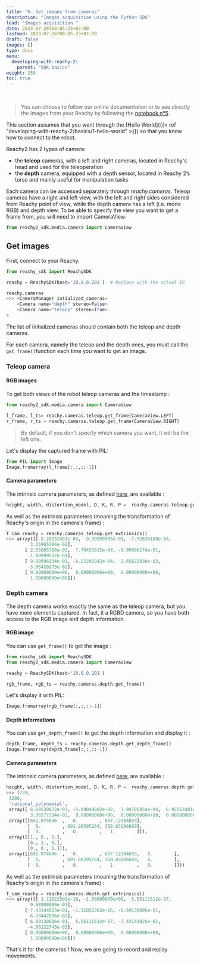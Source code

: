 ```yaml
---
title: "6. Get images from cameras"
description: "Images acquisition using the Python SDK"
lead: "Images acquisition "
date: 2023-07-26T08:05:23+02:00
lastmod: 2023-07-26T08:05:23+02:00
draft: false
images: []
type: docs
menu:
  developing-with-reachy-2:
    parent: "SDK basics"
weight: 250
toc: true
---
```

<br>

> You can choose to follow our online documentation or to see directly the images from your Reachy by following the [notebook n°5](https://github.com/pollen-robotics/reachy2-sdk/blob/develop/src/examples/5_cameras_images.ipynb). 


This section assumes that you went through the [Hello World]({{< ref "developing-with-reachy-2/basics/1-hello-world" >}}) so that you know how to connect to the robot.

Reachy2 has 2 types of camera:
- the **teleop** cameras, with a left and right cameras, located in Reachy's head and used for the teleoperation
- the **depth** camera, equipped with a depth sensor, located in Reachy 2’s torso and mainly useful for manipulation tasks

Each camera can be accessed separately through *reachy.cameras*. Teleop cameras  have a right and left view, with the left and right sides considered from Reachy point of view, while the depth camera has a left (i.e. mono RGB) and depth view.  To be able to specify the view you want to get a frame from, you will need to import CameraView:

```python
from reachy2_sdk.media.camera import CameraView
```


## Get images

First, connect to your Reachy.

```python
from reachy_sdk import ReachySDK

reachy = ReachySDK(host='10.0.0.201')  # Replace with the actual IP

reachy.cameras
>>> <CameraManager intialized_cameras=
	<Camera name="depth" stereo=False> 
	<Camera name="teleop" stereo=True> 
>
```

The list of initialized cameras should contain both the teleop and depth cameras.  

For each camera, namely the teleop and the deoth ones, you must call the `get_frame()`function each time you want to get an image. 

### Teleop camera

#### RGB images

To get both views of the robot teleop cameras and the timestamp :
```python
from reachy2_sdk.media.camera import CameraView

l_frame, l_ts= reachy.cameras.teleop.get_frame(CameraView.LEFT)
r_frame, r_ts = reachy.cameras.teleop.get_frame(CameraView.RIGHT)
```

> By default, if you don't specify which camera you want, it will be the left one. 

Let's display the captured frame with PIL:

```python
from PIL import Image
Image.fromarray(l_frame[:,:,::-1])
```

#### Camera parameters
The intrinsic camera parameters, as defined [here](https://docs.ros.org/en/melodic/api/sensor_msgs/html/msg/CameraInfo.html), are available :

```python
height, width, distortion_model, D, K, R, P =  reachy.cameras.teleop.get_parameters(CameraView.LEFT)
```

As well as the extrinsic parameters (meaning the transformation of Reachy's origin in the camera's frame) : 
```python
T_cam_reachy = reachy.cameras.teleop.get_extrinsics()
>>> array([[-8.20152401e-04, -9.99999365e-01, -7.72635108e-04,
         3.25965794e-02],
       [ 2.65685388e-03,  7.70453615e-04, -9.99996174e-01,
         1.80999522e-01],
       [ 9.99996134e-01, -8.22202042e-04,  2.65622030e-03,
        -3.56420275e-02],
       [ 0.00000000e+00,  0.00000000e+00,  0.00000000e+00,
         1.00000000e+00]])
```



### Depth camera
The depth camera works exactly the same as the teleop camera, but you have more elements captured. In fact, it a RGBD camera, so you have both access to the RGB image and depth information.  

#### RGB image
You can use `get_frame()` to get the image : 

```python
from reachy_sdk import ReachySDK
from reachy2_sdk.media.camera import CameraView

reachy = ReachySDK(host='10.0.0.201')

rgb_frame, rgb_ts = reachy.cameras.depth.get_frame()
```

Let's display it with PIL:
```python
Image.fromarray(rgb_frame[:,:,::-1])

```

#### Depth informations

You can use `get_depth_frame()` to get the depth information and display it :

```python
depth_frame, depth_ts = reachy.cameras.depth.get_depth_frame()
Image.fromarray(depth_frame[:,:,::-1])
```

#### Camera parameters
The intrinsic camera parameters, as defined [here](https://docs.ros.org/en/melodic/api/sensor_msgs/html/msg/CameraInfo.html), are available :

```python
height, width, distortion_model, D, K, R, P =  reachy.cameras.depth.get_parameters()
>>> (720,
 1280,
 'rational_polynomial',
 array([ 6.69530872e-03, -5.04049882e-02,  3.94786854e-04,  6.92563481e-05,
         3.36577334e-02,  0.00000000e+00,  0.00000000e+00,  0.00000000e+00]),
 array([[692.074646  ,   0.        , 637.12384033],
        [  0.        , 691.86395264, 358.03106689],
        [  0.        ,   0.        ,   1.        ]]),
 array([[1., 0., 0.],
        [0., 1., 0.],
        [0., 0., 1.]]),
 array([[692.074646  ,   0.        , 637.12384033,   0.        ],
        [  0.        , 691.86395264, 358.03106689,   0.        ],
        [  0.        ,   0.        ,   1.        ,   0.        ]]))

```

As well as the extrinsic parameters (meaning the transformation of Reachy's origin in the camera's frame) : 
```python
T_cam_reachy = reachy.cameras.depth.get_extrinsics()
>>> array([[ 1.11022302e-16, -1.00000000e+00,  5.55111512e-17,
         9.98900000e-03],
       [-7.43144825e-01, -1.11022302e-16, -6.69130606e-01,
         6.23442696e-02],
       [ 6.69130606e-01,  5.55111512e-17, -7.43144825e-01,
        -4.88122743e-03],
       [ 0.00000000e+00,  0.00000000e+00,  0.00000000e+00,
         1.00000000e+00]])

```

That's it for the cameras  ! 
Now, we are going to record and replay movements.
